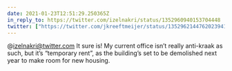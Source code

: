 ```yaml
---
date: 2021-01-23T12:51:29.250365Z
in_reply_to: https://twitter.com/izelnakri/status/1352960940153704448
twitter: ["https://twitter.com/jkreeftmeijer/status/1352962144762023941"]
---
```

@izelnakri@twitter.com It sure is! My current office isn’t really anti-kraak as such, but it’s “temporary rent”, as the building’s set to be demolished next year to make room for new housing. 
